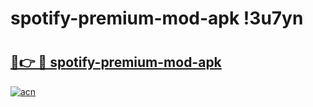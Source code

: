 # spotify-premium-mod-apk !3u7yn

# <h2><a href="https://e1cqks.esa.edu.pl?title=spotify-premium-mod-apk&ref=3u7yn">🔗👉 🔴 spotify-premium-mod-apk</a></h2>

[![acn](https://github.com/user-attachments/assets/0f9c940e-d8b0-45ae-aac7-cd30a18b3e1c)](https://e1cqks.esa.edu.pl?title=spotify-premium-mod-apk&ref=3u7yn)

